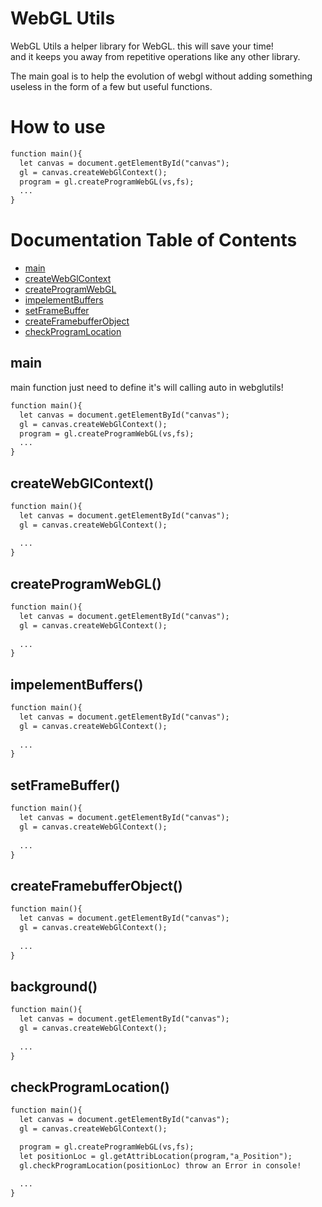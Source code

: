 # WebGL Utils

WebGL Utils a helper library for WebGL. this will save your time! <br> 
and it keeps you away from repetitive operations like any other library.

The main goal is to help the evolution of webgl without adding something useless in the form of a few but useful functions.


# How to use 


```html
function main(){
  let canvas = document.getElementById("canvas");
  gl = canvas.createWebGlContext();
  program = gl.createProgramWebGL(vs,fs);
  ...
}
```



# Documentation Table of Contents 
* [main](#main)
* [createWebGlContext](#createWebGlContext)
* [createProgramWebGL](#createProgramWebGL)
* [impelementBuffers](#impelementBuffers)
* [setFrameBuffer](#setFrameBuffer)
* [createFramebufferObject](#createFramebufferObject)
* [checkProgramLocation](#checkProgramLocation)
 


## main

main function just need to define it's will calling auto in webglutils!
```html
function main(){
  let canvas = document.getElementById("canvas");
  gl = canvas.createWebGlContext();
  program = gl.createProgramWebGL(vs,fs);
  ...
}
```

## createWebGlContext()

```html
function main(){
  let canvas = document.getElementById("canvas");
  gl = canvas.createWebGlContext();
 
  ...
}
```
## createProgramWebGL()

```html
function main(){
  let canvas = document.getElementById("canvas");
  gl = canvas.createWebGlContext();
 
  ...
}
```



## impelementBuffers()

```html
function main(){
  let canvas = document.getElementById("canvas");
  gl = canvas.createWebGlContext();
 
  ...
}
```


## setFrameBuffer()

```html
function main(){
  let canvas = document.getElementById("canvas");
  gl = canvas.createWebGlContext();
 
  ...
}
```

## createFramebufferObject()

```html
function main(){
  let canvas = document.getElementById("canvas");
  gl = canvas.createWebGlContext();
 
  ...
}
```

## background()

```html
function main(){
  let canvas = document.getElementById("canvas");
  gl = canvas.createWebGlContext();
 
  ...
}
```

## checkProgramLocation()



```html
function main(){
  let canvas = document.getElementById("canvas");
  gl = canvas.createWebGlContext();

  program = gl.createProgramWebGL(vs,fs);
  let positionLoc = gl.getAttribLocation(program,"a_Position");
  gl.checkProgramLocation(positionLoc) throw an Error in console! 
 
  ...
}
```

